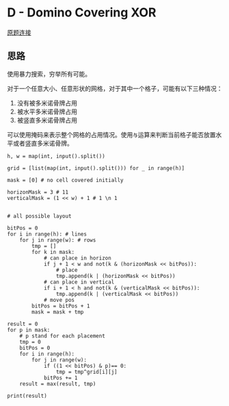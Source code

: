 # D - Domino Covering XOR

[原题连接](https://atcoder.jp/contests/abc407/tasks/abc407_d)

## 思路

使用暴力搜索，穷举所有可能。  

对于一个任意大小、任意形状的网格，对于其中一个格子，可能有以下三种情况：  

1. 没有被多米诺骨牌占用
2. 被水平多米诺骨牌占用
3. 被竖直多米诺骨牌占用

可以使用掩码来表示整个网格的占用情况。使用`与`运算来判断当前格子能否放置水平或者竖直多米诺骨牌。  

```pytho title="Python"
h, w = map(int, input().split())

grid = [list(map(int, input().split())) for _ in range(h)]

mask = [0] # no cell covered initially

horizonMask = 3 # 11
verticalMask = (1 << w) + 1 # 1 \n 1


# all possible layout

bitPos = 0
for i in range(h): # lines
    for j in range(w): # rows
        tmp = []
        for k in mask:
            # can place in horizon
            if j + 1 < w and not(k & (horizonMask << bitPos)):
                # place
                tmp.append(k | (horizonMask << bitPos))
            # can place in vertical
            if i + 1 < h and not(k & (verticalMask << bitPos)):
                tmp.append(k | (verticalMask << bitPos))
            # move pos
        bitPos = bitPos + 1
        mask = mask + tmp

result = 0
for p in mask:
    # p stand for each placement
    tmp = 0
    bitPos = 0
    for i in range(h):
        for j in range(w):
            if ((1 << bitPos) & p)== 0:
                tmp = tmp^grid[i][j]
            bitPos += 1
    result = max(result, tmp)

print(result)

```
